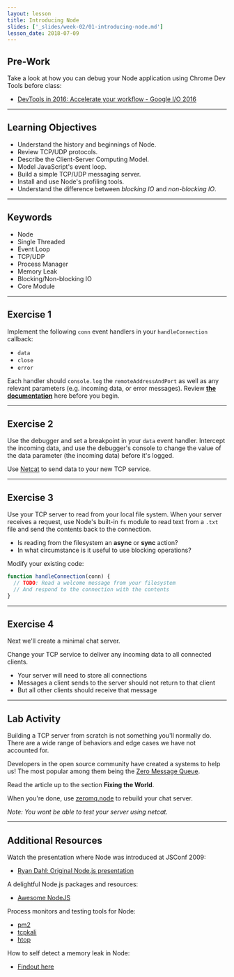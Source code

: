 ```yaml
---
layout: lesson
title: Introducing Node
slides: ['_slides/week-02/01-introducing-node.md']
lesson_date: 2018-07-09
---
```


## Pre-Work

Take a look at how you can debug your Node application using Chrome Dev Tools before class:

- [DevTools in 2016: Accelerate your workflow - Google I/O 2016](https://www.youtube.com/watch?v=x8u0n4dT-WI&feature=youtu.be&t=2571)

---

## Learning Objectives

- Understand the history and beginnings of Node.
- Review TCP/UDP protocols.
- Describe the Client-Server Computing Model.
- Model JavaScript's event loop.
- Build a simple TCP/UDP messaging server.
- Install and use Node's profiling tools.
- Understand the difference between _blocking IO_ and _non-blocking IO_.

---

## Keywords

- Node
- Single Threaded
- Event Loop
- TCP/UDP
- Process Manager
- Memory Leak
- Blocking/Non-blocking IO
- Core Module

---

## Exercise 1

Implement the following `conn` event handlers in your `handleConnection` callback:

- `data`
- `close`
- `error`

Each handler should `console.log` the `remoteAddressAndPort` as well as any relevant parameters (e.g. incoming data, or error messages). Review **[the documentation](https://nodejs.org/api/net.html)** here before you begin.

---

## Exercise 2

Use the debugger and set a breakpoint in your `data` event handler. Intercept the incoming data, and use the debugger's console to change the value of the data parameter (the incoming data) before it's logged.

Use [Netcat](https://en.wikipedia.org/wiki/Netcat) to send data to your new TCP service.

---

## Exercise 3

Use your TCP server to read from your local file system. When your server receives a request, use Node's built-in `fs` module to read text from a `.txt` file and send the contents back to the connection.

- Is reading from the filesystem an **async** or **sync** action?
- In what circumstance is it useful to use blocking operations?

Modify your existing code:

```js
function handleConnection(conn) {
  // TODO: Read a welcome message from your filesystem
  // And respond to the connection with the contents
}
```

---

## Exercise 4

Next we'll create a minimal chat server.

Change your TCP service to deliver any incoming data to all connected clients.

- Your server will need to store all connections
- Messages a client sends to the server should not return to that client
- But all other clients should receive that message

---

## Lab Activity

Building a TCP server from scratch is not something you'll normally do. There are a wide range of behaviors and edge cases we have not accounted for.

Developers in the open source community have created a systems to help us! The most popular among them being the [Zero Message Queue](http://zguide.zeromq.org/page:all).

Read the article up to the section **Fixing the World**.

When you're done, use [zeromq.node](https://github.com/JustinTulloss/zeromq.node) to rebuild your chat server.

_Note: You wont be able to test your server using netcat._

---

## Additional Resources

Watch the presentation where Node was introduced at JSConf 2009:

- [Ryan Dahl: Original Node.js presentation](https://www.youtube.com/watch?v=ztspvPYybIY)

A delightful Node.js packages and resources:

- [Awesome NodeJS](https://github.com/sindresorhus/awesome-nodejs)

Process monitors and testing tools for Node:

- [pm2](http://pm2.keymetrics.io/)
- [tcpkali](https://github.com/machinezone/tcpkali)
- [htop](https://hisham.hm/htop/)

How to self detect a memory leak in Node:

- [Findout here](https://www.nearform.com/blog/self-detect-memory-leak-node/)
